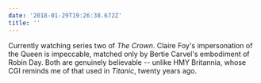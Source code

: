 ```yaml
---
date: '2018-01-29T19:26:38.672Z'
title: ''
---
```

Currently watching series two of <cite>The Crown</cite>. Claire Foy's impersonation of the Queen is impeccable, matched only by Bertie Carvel's embodiment of Robin Day. Both are genuinely believable -- unlike HMY Britannia, whose CGI reminds me of that used in <cite>Titanic</cite>, twenty years ago.
